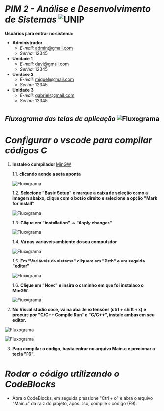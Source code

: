 #  *PIM 2 - Análise e Desenvolvimento de Sistemas* ![UNIP](.github/logo-UNIP.png)

**Usuários para entrar no sistema:**

*  **Administrador**
    *  *E-mail:* admin@gmail.com  
    *  *Senha:*  12345
* **Unidade 1**
    *  *E-mail:* davi@gmail.com  
    *  *Senha:*  12345
*  **Unidade 2**
    *  *E-mail:* miguel@gmail.com  
    *  *Senha:*  12345
* **Unidade 3**
    *  *E-mail:* gabriel@gmail.com  
    *  *Senha:*  12345
#
## *Fluxograma das telas da aplicação* ![Fluxograma](.github/fluxograma.png)


# *Configurar o vscode para compilar códigos C*
1. **Instale o compilador** [MinGW](http://www.mingw.org/wiki/Getting_Started)

    1.1. **clicando aonde a seta aponta** 

    ![Fluxograma](.github/download_mingw.png)


    1.2. **Selecione "Basic Setup" e marque a caixa de seleção como a imagem abaixo, clique com o botão direito e selecione a opção "Mark for install"**

    ![Fluxograma](.github/marcacao_mingw.png)


    1.3. **Clique em "installation" -> "Apply changes"**

    ![Fluxograma](.github/apply_changes.png)


    1.4. **Vá nas variáveis ambiente do seu computador**

    ![Fluxograma](.github/variaveis_ambiente.png)


    1.5. **Em "Variáveis do sistema" cliquem em "Path" e em seguida "editar"**

    ![Fluxograma](.github/editar_path.png)


    1.6. **Clique em "Novo" e insira o caminho em que foi instalado o MinGW.**

    ![Fluxograma](.github/mingw_path.png)


2. **No Visual studio code, vá na aba de extensões (ctrl + shift + x) e procure por "C/C++ Compile Run" e "C/C++", instale ambas em seu editor.**

![Fluxograma](.github/c_compile.png)

![Fluxograma](.github/c.png)


3. **Para compilar o código, basta entrar no arquivo Main.c e precionar a tecla "F6".**

# *Rodar o código utilizando o CodeBlocks*
* Abra o CodeBlocks, em seguida pressione "Ctrl + o" e abra o arquivo "Main.c" da raiz do projeto, após isso, compile o código (F9).
